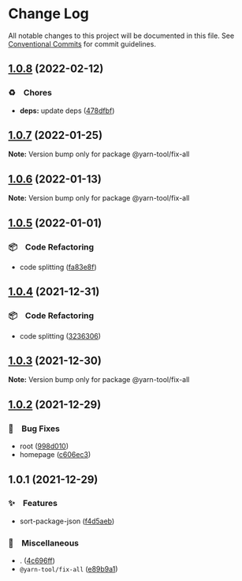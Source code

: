 # Change Log

All notable changes to this project will be documented in this file.
See [Conventional Commits](https://conventionalcommits.org) for commit guidelines.

## [1.0.8](https://github.com/bluelovers/ws-yarn-workspaces/compare/@yarn-tool/fix-all@1.0.7...@yarn-tool/fix-all@1.0.8) (2022-02-12)


### ♻️　Chores

* **deps:** update deps ([478dfbf](https://github.com/bluelovers/ws-yarn-workspaces/commit/478dfbfbe7b9424d6a7068a4a578acd2d75fa07d))





## [1.0.7](https://github.com/bluelovers/ws-yarn-workspaces/compare/@yarn-tool/fix-all@1.0.6...@yarn-tool/fix-all@1.0.7) (2022-01-25)

**Note:** Version bump only for package @yarn-tool/fix-all





## [1.0.6](https://github.com/bluelovers/ws-yarn-workspaces/compare/@yarn-tool/fix-all@1.0.5...@yarn-tool/fix-all@1.0.6) (2022-01-13)

**Note:** Version bump only for package @yarn-tool/fix-all





## [1.0.5](https://github.com/bluelovers/ws-yarn-workspaces/compare/@yarn-tool/fix-all@1.0.4...@yarn-tool/fix-all@1.0.5) (2022-01-01)


### 📦　Code Refactoring

* code splitting ([fa83e8f](https://github.com/bluelovers/ws-yarn-workspaces/commit/fa83e8f47a10a5ad7ed1ac5337d8a2d20c556df9))





## [1.0.4](https://github.com/bluelovers/ws-yarn-workspaces/compare/@yarn-tool/fix-all@1.0.3...@yarn-tool/fix-all@1.0.4) (2021-12-31)


### 📦　Code Refactoring

* code splitting ([3236306](https://github.com/bluelovers/ws-yarn-workspaces/commit/323630687dcfaa851cd65176d446d55f74a1dd3b))





## [1.0.3](https://github.com/bluelovers/ws-yarn-workspaces/compare/@yarn-tool/fix-all@1.0.2...@yarn-tool/fix-all@1.0.3) (2021-12-30)

**Note:** Version bump only for package @yarn-tool/fix-all





## [1.0.2](https://github.com/bluelovers/ws-yarn-workspaces/compare/@yarn-tool/fix-all@1.0.1...@yarn-tool/fix-all@1.0.2) (2021-12-29)


### 🐛　Bug Fixes

* root ([998d010](https://github.com/bluelovers/ws-yarn-workspaces/commit/998d010dff5e6203f7fc8228f1591b9c9b9e0c09))
* homepage ([c606ec3](https://github.com/bluelovers/ws-yarn-workspaces/commit/c606ec33881919df58b5319cb4ef06974cf0d8bd))





## 1.0.1 (2021-12-29)


### ✨　Features

* sort-package-json ([f4d5aeb](https://github.com/bluelovers/ws-yarn-workspaces/commit/f4d5aebd088b1887781fb225fb5022266d80012f))


### 🔖　Miscellaneous

* . ([4c696ff](https://github.com/bluelovers/ws-yarn-workspaces/commit/4c696ffe958b9177b75c8c79a3ca9bf0d639ed64))
* `@yarn-tool/fix-all` ([e89b9a1](https://github.com/bluelovers/ws-yarn-workspaces/commit/e89b9a1ec6493f63fba37b3bf9a4dbc2bee99966))
